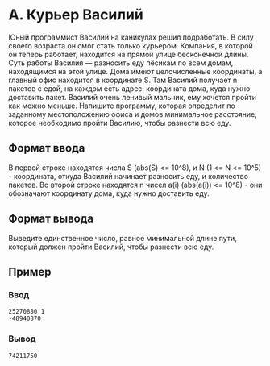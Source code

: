 # A. Курьер Василий
Юный программист Василий на каникулах решил подработать. В силу своего возраста он смог стать только курьером. Компания, в которой он теперь работает, находится на прямой улице бесконечной длины. Суть работы Василия — разносить еду пёсикам по всем домам, находящимся на этой улице.
Дома имеют целочисленные координаты, а главный офис находится в координате S. Там Василий получает n пакетов с едой, на каждом есть адрес: координата дома, куда нужно доставить пакет. Василий очень ленивый мальчик, ему хочется пройти как можно меньше. Напишите программу, которая определит по заданному местоположению офиса и домов минимальное расстояние, которое необходимо пройти Василию, чтобы разнести всю еду.

## Формат ввода
В первой строке находятся числа S (abs(S) <= 10^8), и N (1 <= N <= 10^5) - координата, откуда Василий начинает разносить еду, и количество пакетов. Во второй строке находятся n чисел a(i) (abs(a(i)) <= 10^8) - они обозначают координату дома, куда нужно доставить еду.

## Формат вывода
Выведите единственное число, равное минимальной длине пути, который должен пройти Василий, чтобы разнести всю еду.

## Пример
### Ввод
```
25270880 1
-48940870

```
### Вывод
```
74211750

```

